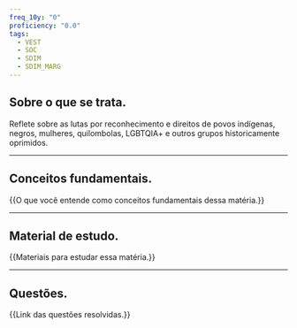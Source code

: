 ```yaml
---
freq_10y: "0"
proficiency: "0.0"
tags:
  - VEST
  - SOC
  - SDIM
  - SDIM_MARG
---
```

## Sobre o que se trata.

Reflete sobre as lutas por reconhecimento e direitos de povos indígenas, negros, mulheres, quilombolas, LGBTQIA+ e outros grupos historicamente oprimidos.

--- 
## Conceitos fundamentais.

{{O que você entende como conceitos fundamentais dessa matéria.}}

---
## Material de estudo.

{{Materiais para estudar essa matéria.}}

--- 
## Questões.

{{Link das questões resolvidas.}}